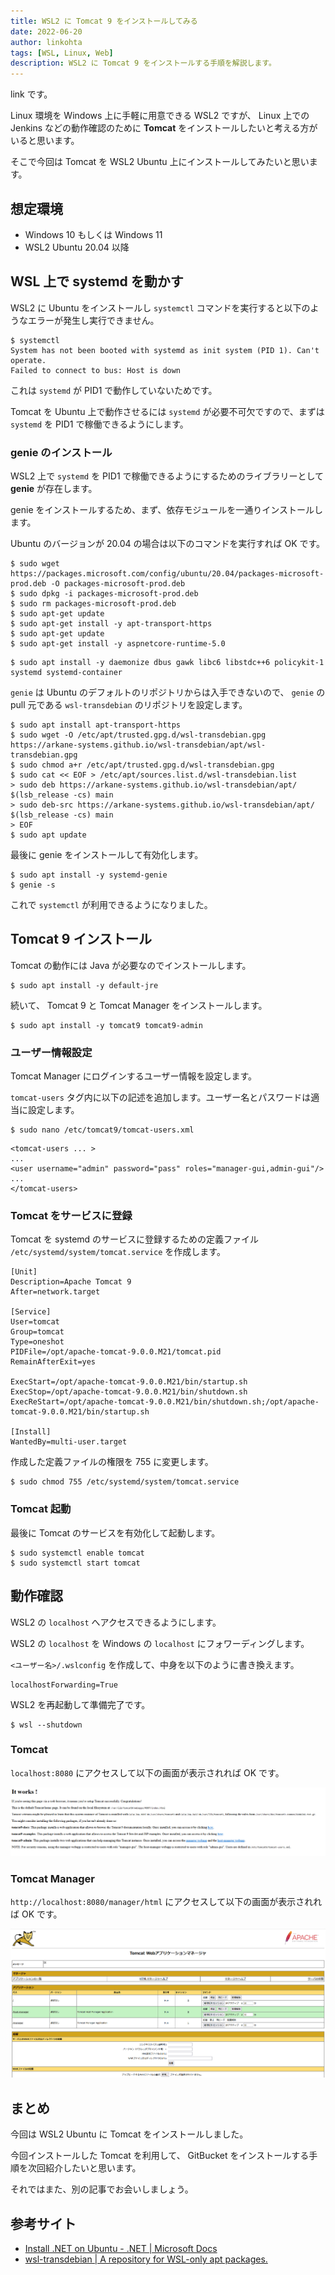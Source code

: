 ```yaml
---
title: WSL2 に Tomcat 9 をインストールしてみる
date: 2022-06-20
author: linkohta
tags: [WSL, Linux, Web]
description: WSL2 に Tomcat 9 をインストールする手順を解説します。
---
```


link です。

Linux 環境を Windows 上に手軽に用意できる WSL2 ですが、 Linux 上での Jenkins などの動作確認のために **Tomcat** をインストールしたいと考える方がいると思います。

そこで今回は Tomcat を WSL2 Ubuntu 上にインストールしてみたいと思います。

## 想定環境

- Windows 10 もしくは Windows 11
- WSL2 Ubuntu 20.04 以降

## WSL 上で systemd を動かす

WSL2 に Ubuntu をインストールし `systemctl` コマンドを実行すると以下のようなエラーが発生し実行できません。

```:title=systemctlのエラーメッセージ
$ systemctl
System has not been booted with systemd as init system (PID 1). Can't operate.
Failed to connect to bus: Host is down
```

これは `systemd` が PID1 で動作していないためです。

Tomcat を Ubuntu 上で動作させるには `systemd` が必要不可欠ですので、まずは `systemd` を PID1 で稼働できるようにします。

### genie のインストール

WSL2 上で `systemd` を PID1 で稼働できるようにするためのライブラリーとして **genie** が存在します。

genie をインストールするため、まず、依存モジュールを一通りインストールします。

Ubuntu のバージョンが 20.04 の場合は以下のコマンドを実行すれば OK です。

```:title=dotnet-runtime-5.0のインストール
$ sudo wget https://packages.microsoft.com/config/ubuntu/20.04/packages-microsoft-prod.deb -O packages-microsoft-prod.deb
$ sudo dpkg -i packages-microsoft-prod.deb
$ sudo rm packages-microsoft-prod.deb
$ sudo apt-get update
$ sudo apt-get install -y apt-transport-https
$ sudo apt-get update
$ sudo apt-get install -y aspnetcore-runtime-5.0
```

```:title=それ以外のインストール
$ sudo apt install -y daemonize dbus gawk libc6 libstdc++6 policykit-1 systemd systemd-container
```

`genie` は Ubuntu のデフォルトのリポジトリからは入手できないので、 `genie` の pull 元である `wsl-transdebian` のリポジトリを設定します。

```:title=wsl-transdebianのリポジトリの設定
$ sudo apt install apt-transport-https
$ sudo wget -O /etc/apt/trusted.gpg.d/wsl-transdebian.gpg https://arkane-systems.github.io/wsl-transdebian/apt/wsl-transdebian.gpg
$ sudo chmod a+r /etc/apt/trusted.gpg.d/wsl-transdebian.gpg
$ sudo cat << EOF > /etc/apt/sources.list.d/wsl-transdebian.list
> sudo deb https://arkane-systems.github.io/wsl-transdebian/apt/ $(lsb_release -cs) main
> sudo deb-src https://arkane-systems.github.io/wsl-transdebian/apt/ $(lsb_release -cs) main
> EOF
$ sudo apt update
```

最後に genie をインストールして有効化します。

```:title=genieのインストール
$ sudo apt install -y systemd-genie
$ genie -s
```

これで `systemctl` が利用できるようになりました。

## Tomcat 9 インストール

Tomcat の動作には Java が必要なのでインストールします。

```:title=javaのインストール
$ sudo apt install -y default-jre
```

続いて、 Tomcat 9 と Tomcat Manager をインストールします。

```:title=Tomcatのインストール
$ sudo apt install -y tomcat9 tomcat9-admin
```

### ユーザー情報設定

Tomcat Manager にログインするユーザー情報を設定します。

`tomcat-users` タグ内に以下の記述を追加します。ユーザー名とパスワードは適当に設定します。

```
$ sudo nano /etc/tomcat9/tomcat-users.xml
```

```xml:title=TomcatManagerにログインするユーザーの設定
<tomcat-users ... >
...
<user username="admin" password="pass" roles="manager-gui,admin-gui"/>
...
</tomcat-users>
```

### Tomcat をサービスに登録

Tomcat を systemd のサービスに登録するための定義ファイル `/etc/systemd/system/tomcat.service` を作成します。

```:title=/etc/systemd/system/tomcat.service
[Unit]
Description=Apache Tomcat 9
After=network.target

[Service]
User=tomcat
Group=tomcat
Type=oneshot
PIDFile=/opt/apache-tomcat-9.0.0.M21/tomcat.pid
RemainAfterExit=yes

ExecStart=/opt/apache-tomcat-9.0.0.M21/bin/startup.sh
ExecStop=/opt/apache-tomcat-9.0.0.M21/bin/shutdown.sh
ExecReStart=/opt/apache-tomcat-9.0.0.M21/bin/shutdown.sh;/opt/apache-tomcat-9.0.0.M21/bin/startup.sh

[Install]
WantedBy=multi-user.target
```

作成した定義ファイルの権限を 755 に変更します。

```:title=定義ファイルの権限を 755 に変更
$ sudo chmod 755 /etc/systemd/system/tomcat.service
```

### Tomcat 起動

最後に Tomcat のサービスを有効化して起動します。

```:title=Tomcatを起動
$ sudo systemctl enable tomcat
$ sudo systemctl start tomcat
```

## 動作確認

WSL2 の `localhost` へアクセスできるようにします。

WSL2 の `localhost` を Windows の `localhost` にフォワーディングします。

`<ユーザー名>/.wslconfig` を作成して、中身を以下のように書き換えます。

```:title=<ユーザー名>/.wslconfig
localhostForwarding=True
```

WSL2 を再起動して準備完了です。

```:title=WSL2の再起動
$ wsl --shutdown
```

### Tomcat

`localhost:8080` にアクセスして以下の画面が表示されれば OK です。

![Tomcat 動作画面](images/2022-05-06_17h58_39.png)

### Tomcat Manager

`http://localhost:8080/manager/html` にアクセスして以下の画面が表示されれば OK です。

![Tomcat Manager 動作画面](images/2022-05-06_19h40_06.png)

## まとめ

今回は WSL2 Ubuntu に Tomcat をインストールしました。

今回インストールした Tomcat を利用して、 GitBucket をインストールする手順を次回紹介したいと思います。

それではまた、別の記事でお会いしましょう。

## 参考サイト

- [Install .NET on Ubuntu - .NET | Microsoft Docs](https://docs.microsoft.com/en-us/dotnet/core/install/linux-ubuntu#2004-)
- [wsl-transdebian | A repository for WSL-only apt packages.](https://arkane-systems.github.io/wsl-transdebian/)
